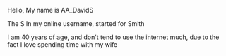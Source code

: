 Hello, My name is AA_DavidS

The S In my online username, started for Smith

I am 40 years of age, and don't tend to use the internet much, due to the fact I love spending time with my wife
